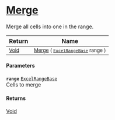 # [Merge](./ExcelHelper--Merge.md)

Merge all cells into one in the range.

| Return | Name | 
| --- | --- | 
| <sub>[Void](https://docs.microsoft.com/en-us/dotnet/api/System.Void)</sub> | <sub>[Merge](./ExcelHelper--Merge.md) ( [`ExcelRangeBase`](./ExcelHelper--Merge.md) range )</sub> | 


#### Parameters
**`range`**  [`ExcelRangeBase`](./ExcelHelper--Merge.md)<br>Cells to merge
#### Returns
[Void](https://docs.microsoft.com/en-us/dotnet/api/System.Void)<br>
